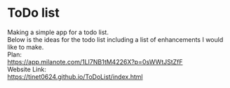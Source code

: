 # ToDo list

Making a simple app for a todo list.
<br>
Below is the ideas for the todo list including a list of enhancements I would like to make.<br>
Plan:
<br>
https://app.milanote.com/1LI7NB1tM4226X?p=0sWWtJStZfF
<br>
Website Link:
<br>
https://tinet0624.github.io/ToDoList/index.html
